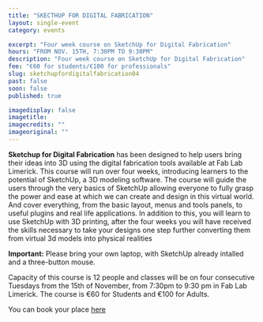 ```yaml
---
title: "SKECTHUP FOR DIGITAL FABRICATION"
layout: single-event
category: events

excerpt: "Four week course on SketchUp for Digital Fabrication"
hours: "FROM NOV. 15TH, 7:30PM TO 9:30PM"
description: "Four week course on SketchUp for Digital Fabrication"
fee: "€60 for students/€100 for professionals"
slug: sketchupfordigitalfabrication04
past: false
soon: false
published: true

imagedisplay: false
imagetitle:
imagecredits: ""
imageoriginal: ""
---
```


**Sketchup for Digital Fabrication** has been designed to help users bring their ideas into 3D using the digital fabrication tools available at Fab Lab Limerick. This course will run over four weeks, introducing learners to the potential of SketchUp, a 3D modeling software. The course will guide the users through the very basics of SketchUp allowing everyone to fully grasp the power and ease at which we can create and design in this virtual world. And cover everything, from the basic layout, menus and tools panels, to useful plugins and real life applications. In addition to this, you will learn to use SketchUp with 3D printing, after the four weeks you will have received the skills necessary to take your designs one step further converting them from virtual 3d models into physical realities 

**Important:** Please bring your own laptop, with SketchUp already intalled and a three-button mouse.

Capacity of this course is 12 people and classes will be on four consecutive Tuesdays from the 15th of November, from 7:30pm to 9:30 pm in Fab Lab Limerick. The course is €60 for Students and €100 for Adults.

You can book your place [here](http://fablablimerick.ticketleap.com/sketchupfordigitalfabrication04)